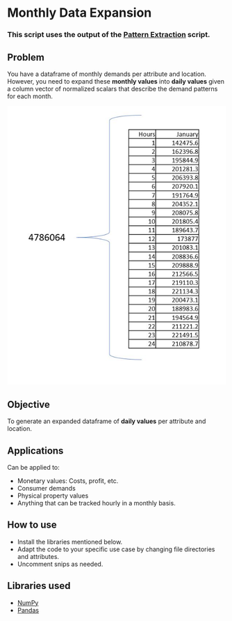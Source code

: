 # Monthly Data Expansion

### This script uses the output of the [Pattern Extraction](https://github.com/rodrigocantu/data-manipulation-scripts/tree/main/Pattern%20Extraction) script. 

## Problem
You have a dataframe of monthly demands per attribute and location. However, you need to expand these **monthly values** into **daily values** given a column vector of normalized scalars that describe the demand patterns for each month.

![Example of Data Expansion](https://github.com/rodrigocantu/data-manipulation-scripts/blob/main/Data%20Expansion/img/figure.JPG?raw=true)

## Objective
To generate an expanded dataframe of **daily values** per attribute and location.

## Applications
Can be applied to:
- Monetary values: Costs, profit, etc.
- Consumer demands
- Physical property values
- Anything that can be tracked hourly in a monthly basis.

## How to use
- Install the libraries mentioned below.
- Adapt the code to your specific use case by changing file directories and attributes.
- Uncomment snips as needed.

## Libraries used
- [NumPy](https://numpy.org/install/)
- [Pandas](https://pandas.pydata.org/pandas-docs/stable/getting_started/install.html)
